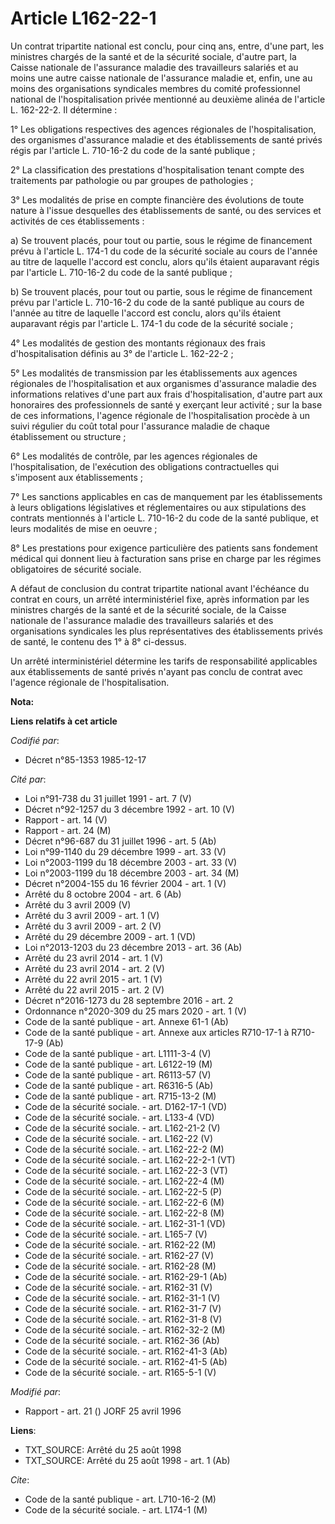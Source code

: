 # Article L162-22-1

Un contrat tripartite national est conclu, pour cinq ans, entre, d'une part, les ministres chargés de la santé et de la
sécurité sociale, d'autre part, la Caisse nationale de l'assurance maladie des travailleurs salariés et au moins une autre
caisse nationale de l'assurance maladie et, enfin, une au moins des organisations syndicales membres du comité professionnel
national de l'hospitalisation privée mentionné au deuxième alinéa de l'article L. 162-22-2. Il détermine :

1° Les obligations respectives des agences régionales de l'hospitalisation, des organismes d'assurance maladie et des
établissements de santé privés régis par l'article L. 710-16-2 du code de la santé publique ;

2° La classification des prestations d'hospitalisation tenant compte des traitements par pathologie ou par groupes de
pathologies ;

3° Les modalités de prise en compte financière des évolutions de toute nature à l'issue desquelles des établissements de
santé, ou des services et activités de ces établissements :

a) Se trouvent placés, pour tout ou partie, sous le régime de financement prévu à l'article L. 174-1 du code de la sécurité
sociale au cours de l'année au titre de laquelle l'accord est conclu, alors qu'ils étaient auparavant régis par l'article L.
710-16-2 du code de la santé publique ;

b) Se trouvent placés, pour tout ou partie, sous le régime de financement prévu par l'article L. 710-16-2 du code de la santé
publique au cours de l'année au titre de laquelle l'accord est conclu, alors qu'ils étaient auparavant régis par l'article L.
174-1 du code de la sécurité sociale ;

4° Les modalités de gestion des montants régionaux des frais d'hospitalisation définis au 3° de l'article L. 162-22-2 ;

5° Les modalités de transmission par les établissements aux agences régionales de l'hospitalisation et aux organismes
d'assurance maladie des informations relatives d'une part aux frais d'hospitalisation, d'autre part aux honoraires des
professionnels de santé y exerçant leur activité ; sur la base de ces informations, l'agence régionale de l'hospitalisation
procède à un suivi régulier du coût total pour l'assurance maladie de chaque établissement ou structure ;

6° Les modalités de contrôle, par les agences régionales de l'hospitalisation, de l'exécution des obligations contractuelles
qui s'imposent aux établissements ;

7° Les sanctions applicables en cas de manquement par les établissements à leurs obligations législatives et réglementaires
ou aux stipulations des contrats mentionnés à l'article L. 710-16-2 du code de la santé publique, et leurs modalités de mise
en oeuvre ;

8° Les prestations pour exigence particulière des patients sans fondement médical qui donnent lieu à facturation sans prise
en charge par les régimes obligatoires de sécurité sociale.

A défaut de conclusion du contrat tripartite national avant l'échéance du contrat en cours, un arrêté interministériel fixe,
après information par les ministres chargés de la santé et de la sécurité sociale, de la Caisse nationale de l'assurance
maladie des travailleurs salariés et des organisations syndicales les plus représentatives des établissements privés de
santé, le contenu des 1° à 8° ci-dessus.

Un arrêté interministériel détermine les tarifs de responsabilité applicables aux établissements de santé privés n'ayant pas
conclu de contrat avec l'agence régionale de l'hospitalisation.

**Nota:**



**Liens relatifs à cet article**

_Codifié par_:

  - Décret n°85-1353 1985-12-17

_Cité par_:

  - Loi n°91-738 du 31 juillet 1991 - art. 7 (V)
  - Décret n°92-1257 du 3 décembre 1992 - art. 10 (V)
  - Rapport - art. 14 (V)
  - Rapport - art. 24 (M)
  - Décret n°96-687 du 31 juillet 1996 - art. 5 (Ab)
  - Loi n°99-1140 du 29 décembre 1999 - art. 33 (V)
  - Loi n°2003-1199 du 18 décembre 2003 - art. 33 (V)
  - Loi n°2003-1199 du 18 décembre 2003 - art. 34 (M)
  - Décret n°2004-155 du 16 février 2004 - art. 1 (V)
  - Arrêté du 8 octobre 2004 - art. 6 (Ab)
  - Arrêté du 3 avril 2009 (V)
  - Arrêté du 3 avril 2009 - art. 1 (V)
  - Arrêté du 3 avril 2009 - art. 2 (V)
  - Arrêté du 29 décembre 2009 - art. 1 (VD)
  - Loi n°2013-1203 du 23 décembre 2013 - art. 36 (Ab)
  - Arrêté du 23 avril 2014 - art. 1 (V)
  - Arrêté du 23 avril 2014 - art. 2 (V)
  - Arrêté du 22 avril 2015 - art. 1 (V)
  - Arrêté du 22 avril 2015 - art. 2 (V)
  - Décret n°2016-1273 du 28 septembre 2016 - art. 2
  - Ordonnance n°2020-309 du 25 mars 2020 - art. 1 (V)
  - Code de la santé publique - art. Annexe 61-1 (Ab)
  - Code de la santé publique - art. Annexe aux articles R710-17-1 à R710-17-9 (Ab)
  - Code de la santé publique - art. L1111-3-4 (V)
  - Code de la santé publique - art. L6122-19 (M)
  - Code de la santé publique - art. R6113-57 (V)
  - Code de la santé publique - art. R6316-5 (Ab)
  - Code de la santé publique - art. R715-13-2 (M)
  - Code de la sécurité sociale. - art. D162-17-1 (VD)
  - Code de la sécurité sociale. - art. L133-4 (VD)
  - Code de la sécurité sociale. - art. L162-21-2 (V)
  - Code de la sécurité sociale. - art. L162-22 (V)
  - Code de la sécurité sociale. - art. L162-22-2 (M)
  - Code de la sécurité sociale. - art. L162-22-2-1 (VT)
  - Code de la sécurité sociale. - art. L162-22-3 (VT)
  - Code de la sécurité sociale. - art. L162-22-4 (M)
  - Code de la sécurité sociale. - art. L162-22-5 (P)
  - Code de la sécurité sociale. - art. L162-22-6 (M)
  - Code de la sécurité sociale. - art. L162-22-8 (M)
  - Code de la sécurité sociale. - art. L162-31-1 (VD)
  - Code de la sécurité sociale. - art. L165-7 (V)
  - Code de la sécurité sociale. - art. R162-22 (M)
  - Code de la sécurité sociale. - art. R162-27 (V)
  - Code de la sécurité sociale. - art. R162-28 (M)
  - Code de la sécurité sociale. - art. R162-29-1 (Ab)
  - Code de la sécurité sociale. - art. R162-31 (V)
  - Code de la sécurité sociale. - art. R162-31-1 (V)
  - Code de la sécurité sociale. - art. R162-31-7 (V)
  - Code de la sécurité sociale. - art. R162-31-8 (V)
  - Code de la sécurité sociale. - art. R162-32-2 (M)
  - Code de la sécurité sociale. - art. R162-36 (Ab)
  - Code de la sécurité sociale. - art. R162-41-3 (Ab)
  - Code de la sécurité sociale. - art. R162-41-5 (Ab)
  - Code de la sécurité sociale. - art. R165-5-1 (V)

_Modifié par_:

  - Rapport - art. 21 () JORF 25 avril 1996

**Liens**:

  - TXT_SOURCE: Arrêté du 25 août 1998
  - TXT_SOURCE: Arrêté du 25 août 1998 - art. 1 (Ab)

_Cite_:

  - Code de la santé publique - art. L710-16-2 (M)
  - Code de la sécurité sociale. - art. L174-1 (M)
